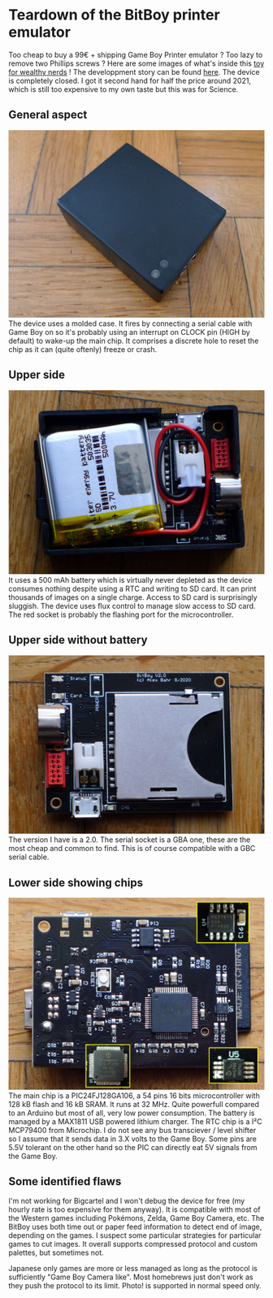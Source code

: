 # Teardown of the BitBoy printer emulator

Too cheap to buy a 99€ + shipping Game Boy Printer emulator ? Too lazy to remove two Phillips screws ? Here are some images of what's inside this [toy for wealthy nerds](https://gameboyphoto.bigcartel.com/) ! The developpment story can be found [here](/Datasheets/BitBoy_Project_Development_Brief_V2.0.pdf). The device is completely closed. I got it second hand for half the price around 2021, which is still too expensive to my own taste but this was for Science.

## General aspect
![](/Images/BitBoy_1.png)
The device uses a molded case. It fires by connecting a serial cable with Game Boy on so it's probably using an interrupt on CLOCK pin (HIGH by default) to wake-up the main chip. It comprises a discrete hole to reset the chip as it can (quite oftenly) freeze or crash.

## Upper side
![](/Images/BitBoy_2.png)
It uses a 500 mAh battery which is virtually never depleted as the device consumes nothing despite using a RTC and writing to SD card. It can print thousands of images on a single charge. Access to SD card is surprisingly sluggish. The device uses flux control to manage slow access to SD card. The red socket is probably the flashing port for the microcontroller.

## Upper side without battery
![](/Images/BitBoy_3.png)
The version I have is a 2.0. The serial socket is a GBA one, these are the most cheap and common to find. This is of course compatible with a GBC serial cable.

## Lower side showing chips
![](/Images/BitBoy_4.png)
The main chip is a PIC24FJ128GA106, a 54 pins 16 bits microcontroller with 128 kB flash and 16 kB SRAM. It runs at 32 MHz. Quite powerfull compared to an Arduino but most of all, very low power consumption. The battery is managed by a MAX1811 USB powered lithium charger. The RTC chip is a I²C MCP79400 from Microchip. I do not see any bus transciever / level shifter so I assume that it sends data in 3.X volts to the Game Boy. Some pins are 5.5V tolerant on the other hand so the PIC can directly eat 5V signals from the Game Boy.

## Some identified flaws

I'm not working for Bigcartel and I won't debug the device for free (my hourly rate is too expensive for them anyway). It is compatible with most of the Western games including Pokémons, Zelda, Game Boy Camera, etc. The BitBoy uses both time out or paper feed information to detect end of image, depending on the games. I suspect some particular strategies for particular games to cut images. It overall supports compressed protocol and custom palettes, but sometimes not.

Japanese only games are more or less managed as long as the protocol is sufficiently "Game Boy Camera like". Most homebrews just don't work as they push the protocol to its limit. Photo! is supported in normal speed only.
